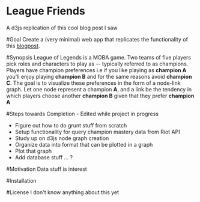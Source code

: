 # League Friends
A d3js replication of this cool blog post I saw

#Goal
Create a (very minimal) web app that replicates the functionality of this [blogpost](http://na.leagueoflegends.com/en/page/find-your-lunch-table-which-champs-are-friends).

#Synopsis
League of Legends is a MOBA game. Two teams of five players pick roles and characters to play as -- typically referred to as champions. Players have champion preferences i.e if you like playing as __champion A__ you'll enjoy playing __champion B__ and for the same reasons avoid __champion C__. The goal is to visualize these preferences in the form of a node-link graph. Let one node represent a champion __A__, and a link be the tendency in which players choose another __champion B__ given that they prefer __champion A__

#Steps towards Completion - Edited while project in progress

* Figure out how to do grunt stuff from scratch
* Setup functionality for query champion mastery data from Riot API
* Study up on d3js node graph creation  
* Organize data into format that can be plotted in a graph
* Plot that graph
* Add database stuff ... ? 


#Motivation
Data stuff is interest

#Installation

#License
I don't know anything about this yet




